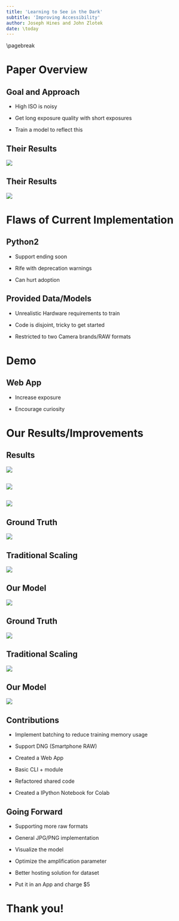 ```yaml
---
title: 'Learning to See in the Dark'
subtitle: 'Improving Accessibility'
author: Joseph Hines and John Zlotek
date: \today
---
```


\pagebreak

# Paper Overview

## Goal and Approach

- High ISO is noisy

* Get long exposure quality with short exposures

- Train a model to reflect this

## Their Results

![](./pics/1.png)

## Their Results

![](./pics/2.png)

# Flaws of Current Implementation

## Python2

- Support ending soon

* Rife with deprecation warnings

- Can hurt adoption

## Provided Data/Models

- Unrealistic Hardware requirements to train

* Code is disjoint, tricky to get started

- Restricted to two Camera brands/RAW formats

# Demo

## Web App

- Increase exposure

* Encourage curiosity

# Our Results/Improvements

## Results

![](./pics/example_1.png)

##

![](./pics/example_2.png)

##

![](./pics/example_3.png)

## Ground Truth

![](./pics/example_4_gt.png)

## Traditional Scaling

![](./pics/example_4_scale.png)

## Our Model

![](./pics/example_4_out.png)

## Ground Truth

![](./pics/example_5_gt.png)

## Traditional Scaling

![](./pics/example_5_scale.png)

## Our Model

![](./pics/example_5_out.png)

## Contributions

- Implement batching to reduce training memory usage

* Support DNG (Smartphone RAW)

- Created a Web App

* Basic CLI + module

- Refactored shared code

* Created a IPython Notebook for Colab

## Going Forward

- Supporting more raw formats

* General JPG/PNG implementation

- Visualize the model

* Optimize the amplification parameter

- Better hosting solution for dataset

* Put it in an App and charge \$5

# Thank you!


